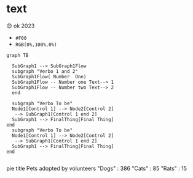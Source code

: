 # text
😊 ok 2023
- `#F00`
- `RGB(0%,100%,0%)`

```mermaid
graph TB

  SubGraph1 --> SubGraph1Flow
  subgraph "Verbo 1 and 2"
  SubGraph1Flow( Number  One)
  SubGraph1Flow -- Number one Text--> 1
  SubGraph1Flow -- Number two Text--> 2
  end

  subgraph "Verbo To be"
  Node1[Control 1] --> Node2[Control 2]
   --> SubGraph1[Control 1 end 2]
  SubGraph1 --> FinalThing[Final Thing]
end
  subgraph "Verbo To be"
  Node1[Control 1] --> Node2[Control 2]
   --> SubGraph1[Control 1 end 2]
  SubGraph1 --> FinalThing[Final Thing]
end


```
pie title Pets adopted by volunteers
    "Dogs" : 386
    "Cats" : 85
    "Rats" : 15